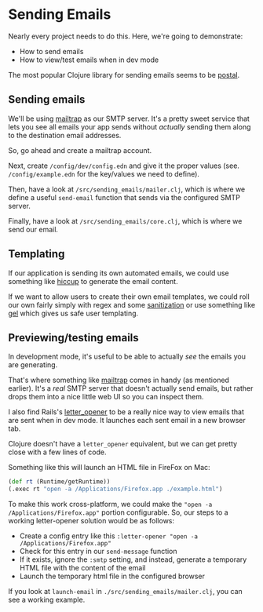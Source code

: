 # Sending Emails

Nearly every project needs to do this. Here, we're going to demonstrate:

- How to send emails
- How to view/test emails when in dev mode

The most popular Clojure library for sending emails seems to be [postal](https://github.com/drewr/postal).

## Sending emails

We'll be using [mailtrap](https://mailtrap.io/) as our SMTP server. It's a pretty sweet service that lets you see all emails your app sends without *actually* sending them along to the destination email addresses.

So, go ahead and create a mailtrap account.

Next, create `/config/dev/config.edn` and give it the proper values (see. `/config/example.edn` for the key/values we need to define).

Then, have a look at `/src/sending_emails/mailer.clj`, which is where we define a useful `send-email` function that sends via the configured SMTP server.

Finally, have a look at `/src/sending_emails/core.clj`, which is where we send our email.


## Templating

If our application is sending its own automated emails, we could use something like [hiccup](https://github.com/weavejester/hiccup) to generate the email content.

If we want to allow users to create their own email templates, we could roll our own fairly simply with regex and some [sanitization](https://github.com/alxlit/autoclave) or use something like [gel](https://github.com/sfx/gel) which gives us safe user templating.


## Previewing/testing emails

In development mode, it's useful to be able to actually *see* the emails you are generating.

That's where something like [mailtrap](https://mailtrap.io/) comes in handy (as mentioned earlier). It's a *real* SMTP server that doesn't actually send emails, but rather drops them into a nice little web UI so you can inspect them.

I also find Rails's [letter_opener](https://github.com/ryanb/letter_opener) to be a really nice way to view emails that are sent when in dev mode. It launches each sent email in a new browser tab.

Clojure doesn't have a `letter_opener` equivalent, but we can get pretty close with a few lines of code.

Something like this will launch an HTML file in FireFox on Mac:

```clj
(def rt (Runtime/getRuntime))
(.exec rt "open -a /Applications/Firefox.app ./example.html")
```

To make this work cross-platform, we could make the `"open -a /Applications/Firefox.app"` portion configurable. So, our steps to a working letter-opener solution would be as follows:

- Create a config entry like this `:letter-opener "open -a /Applications/Firefox.app"`
- Check for this entry in our `send-message` function
- If it exists, ignore the `:smtp` setting, and instead, generate a temporary HTML file with the content of the email
- Launch the temporary html file in the configured browser

If you look at `launch-email` in `./src/sending_emails/mailer.clj`, you can see a working example.
